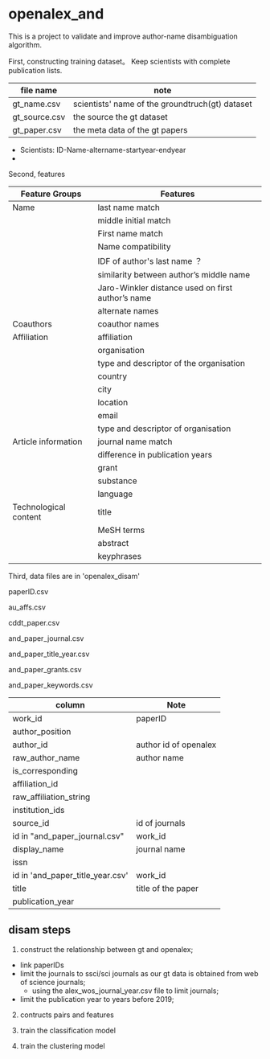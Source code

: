# openalex_and
This is a project to validate and improve author-name disambiguation algorithm.

First, constructing training dataset。 Keep scientists with complete publication lists.

| file name      | note                                           |
|-----------------------|-----------------------|
|gt_name.csv | scientists' name of the groundtruch(gt) dataset|
|gt_source.csv|the source the gt dataset|
|gt_paper.csv|the meta data of the gt papers|


- Scientists: ID-Name-altername-startyear-endyear
- 

Second, features

| Feature   Groups      | Features                                           |
|-----------------------|---------------------------------------------------|
| Name                  | last name match                                   |
|                       | middle initial match                              |
|                       | First name match                                  |
|                       | Name compatibility                                |
|                       | IDF of author's last name ？                       |
|                       | similarity between author’s middle name           |
|                       | Jaro-Winkler distance used on first author’s name |
|                       | alternate   names                                 |
| Coauthors             | coauthor names                                    |
| Affiliation           | affiliation                                       |
|                       | organisation                                      |
|                       | type and descriptor of the organisation           |
|                       | country                                           |
|                       | city                                              |
|                       | location                                          |
|                       | email                                             |
|                       | type and descriptor of organisation               |
| Article information   | journal name match                                |
|                       | difference in publication years                   |
|                       | grant                                             |
|                       | substance                                         |
|                       | language                                          |
| Technological content | title                                             |
|                       | MeSH terms                                        |
|                       | abstract                                          |
|                       | keyphrases                                        |

Third, data files are in 'openalex_disam'

paperID.csv

au_affs.csv

cddt_paper.csv

and_paper_journal.csv

and_paper_title_year.csv

and_paper_grants.csv

and_paper_keywords.csv




| column    | Note                                        |
|-----------------------|---------------------------------------------------|
|work_id| paperID|
|author_position||
|author_id|author id of openalex|
|raw_author_name|author name|
|is_corresponding||
|affiliation_id||
|raw_affiliation_string||
|institution_ids||
|source_id|id of journals|
|id in "and_paper_journal.csv"|work_id|
|display_name|journal name|
|issn||
|id in 'and_paper_title_year.csv'|work_id|
|title|title of the paper|
|publication_year||

## disam steps

1. construct the relationship between gt and openalex;

- link paperIDs
- limit the journals to ssci/sci journals as our gt data is obtained from web of science journals;
	- using the alex_wos_journal_year.csv file to limit journals;
- limit the publication year to years before 2019;

2. contructs pairs and features

3. train the classification model

4. train the clustering model


